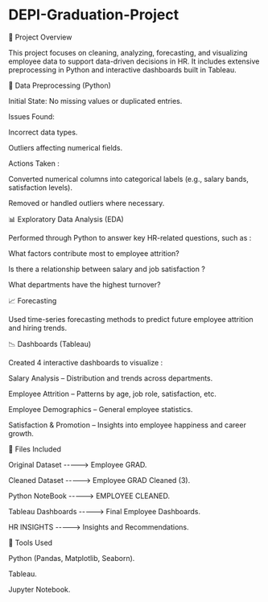 # DEPI-Graduation-Project

📁 Project Overview

This project focuses on cleaning, analyzing, forecasting, and visualizing employee data to support data-driven decisions in HR. It includes extensive preprocessing in Python and interactive dashboards built in Tableau.


🔧 Data Preprocessing (Python)

Initial State: No missing values or duplicated entries.

Issues Found:

Incorrect data types.

Outliers affecting numerical fields.

Actions Taken :

Converted numerical columns into categorical labels (e.g., salary bands, satisfaction levels).

Removed or handled outliers where necessary.

📊 Exploratory Data Analysis (EDA)

Performed through Python to answer key HR-related questions, such as :

What factors contribute most to employee attrition?

Is there a relationship between salary and job satisfaction ?

What departments have the highest turnover?


📈 Forecasting

Used time-series forecasting methods to predict future employee attrition and hiring trends.


📉 Dashboards (Tableau)

Created 4 interactive dashboards to visualize :

Salary Analysis – Distribution and trends across departments.

Employee Attrition – Patterns by age, job role, satisfaction, etc.

Employee Demographics – General employee statistics.

Satisfaction & Promotion – Insights into employee happiness and career growth.


📂 Files Included

Original Dataset -----> Employee GRAD.

Cleaned Dataset -----> Employee GRAD Cleaned (3).

Python NoteBook -----> EMPLOYEE CLEANED.

Tableau Dashboards -----> Final Employee Dashboards.

HR INSIGHTS -----> Insights and Recommendations.


🚀 Tools Used

Python (Pandas, Matplotlib, Seaborn).

Tableau.

Jupyter Notebook.



